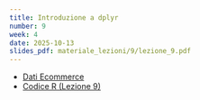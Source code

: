 ```yaml
---
title: Introduzione a dplyr
number: 9
week: 4
date: 2025-10-13
slides_pdf: materiale_lezioni/9/lezione_9.pdf
---
```


- [Dati Ecommerce](../materiale_lezioni/9/ecommerce.csv)
- [Codice R (Lezione 9)](../materiale_lezioni/9/lezione_9.R)